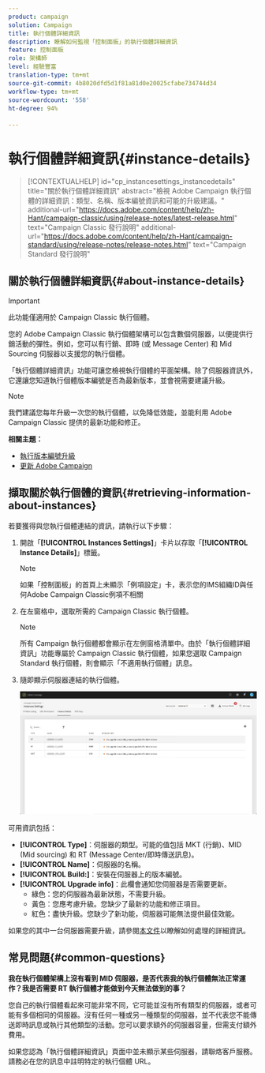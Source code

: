 ```yaml
---
product: campaign
solution: Campaign
title: 執行個體詳細資訊
description: 瞭解如何監視「控制面板」的執行個體詳細資訊
feature: 控制面板
role: 架構師
level: 經驗豐富
translation-type: tm+mt
source-git-commit: 4b8020dfd5d1f81a81d0e20025cfabe734744d34
workflow-type: tm+mt
source-wordcount: '558'
ht-degree: 94%

---
```



# 執行個體詳細資訊{#instance-details}

>[!CONTEXTUALHELP]
>id="cp_instancesettings_instancedetails"
>title="關於執行個體詳細資訊"
>abstract="檢視 Adobe Campaign 執行個體的詳細資訊：類型、名稱、版本編號資訊和可能的升級建議。"
>additional-url="https://docs.adobe.com/content/help/zh-Hant/campaign-classic/using/release-notes/latest-release.html" text="Campaign Classic 發行說明"
>additional-url="https://docs.adobe.com/content/help/zh-Hant/campaign-standard/using/release-notes/release-notes.html" text="Campaign Standard 發行說明"

## 關於執行個體詳細資訊{#about-instance-details}

>[!IMPORTANT]
>
>此功能僅適用於 Campaign Classic 執行個體。

您的 Adobe Campaign Classic 執行個體架構可以包含數個伺服器，以便提供行銷活動的彈性。例如，您可以有行銷、即時 (或 Message Center) 和 Mid Sourcing 伺服器以支援您的執行個體。

「執行個體詳細資訊」功能可讓您檢視執行個體的平面架構。除了伺服器資訊外，它還讓您知道執行個體版本編號是否為最新版本，並會視需要建議升級。

>[!NOTE]
>
>我們建議您每年升級一次您的執行個體，以免降低效能，並能利用 Adobe Campaign Classic 提供的最新功能和修正。

**相關主題：**

* [執行版本編號升級](https://docs.campaign.adobe.com/doc/AC/getting_started/EN/buildUpgrade.html)
* [更新 Adobe Campaign](https://docs.campaign.adobe.com/doc/AC/en/PRO_Updating_Adobe_Campaign_Introduction.html)

## 擷取關於執行個體的資訊{#retrieving-information-about-instances}

若要獲得與您執行個體連結的資訊，請執行以下步驟：

1. 開啟「**[!UICONTROL Instances Settings]**」卡片以存取「**[!UICONTROL Instance Details]**」標籤。

   >[!NOTE]
   >
   >如果「控制面板」的首頁上未顯示「例項設定」卡，表示您的IMS組織ID與任何Adobe Campaign Classic例項不相關

1. 在左窗格中，選取所需的 Campaign Classic 執行個體。

   >[!NOTE]
   >
   >所有 Campaign 執行個體都會顯示在左側窗格清單中。由於「執行個體詳細資訊」功能專屬於 Campaign Classic 執行個體，如果您選取 Campaign Standard 執行個體，則會顯示「不適用執行個體」訊息。

1. 隨即顯示伺服器連結的執行個體。

   ![](assets/instance_details.png)

可用資訊包括：

* **[!UICONTROL Type]**：伺服器的類型。可能的值包括 MKT (行銷)、MID (Mid sourcing) 和 RT (Message Center/即時傳送訊息)。
* **[!UICONTROL Name]**：伺服器的名稱。
* **[!UICONTROL Build:]**：安裝在伺服器上的版本編號。
* **[!UICONTROL Upgrade info]**：此欄會通知您伺服器是否需要更新。
   * 綠色：您的伺服器為最新狀態，不需要升級。
   * 黃色：您應考慮升級。您缺少了最新的功能和修正項目。
   * 紅色：盡快升級。您缺少了新功能，伺服器可能無法提供最佳效能。

如果您的其中一台伺服器需要升級，請參閱[本文件](https://docs.campaign.adobe.com/doc/AC/getting_started/EN/buildUpgrade.html)以瞭解如何處理的詳細資訊。

## 常見問題{#common-questions}

**我在執行個體架構上沒有看到 MID 伺服器，是否代表我的執行個體無法正常運作？我是否需要 RT 執行個體才能做到今天無法做到的事？**

您自己的執行個體看起來可能非常不同，它可能並沒有所有類型的伺服器，或者可能有多個相同的伺服器。沒有任何一種或另一種類型的伺服器，並不代表您不能傳送即時訊息或執行其他類型的活動。您可以要求額外的伺服器容量，但需支付額外費用。

如果您認為「執行個體詳細資訊」頁面中並未顯示某些伺服器，請聯烙客戶服務。請務必在您的訊息中註明特定的執行個體 URL。

